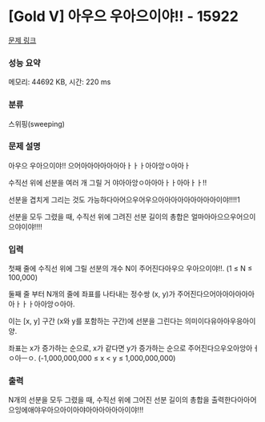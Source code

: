 # [Gold V] 아우으 우아으이야!! - 15922 

[문제 링크](https://www.acmicpc.net/problem/15922) 

### 성능 요약

메모리: 44692 KB, 시간: 220 ms

### 분류

스위핑(sweeping)

### 문제 설명

<p>아우으 우아으이야!! 으어아아아아아아아ㅏㅏㅏ아아앙ㅇ아아ㅏ</p>

<p>수직선 위에 선분을 여러 개 그릴 거 야아아앙ㅇ아아아ㅏㅏ아아ㅏㅏ!!</p>

<p>선분을 겹치게 그리는 것도 가능하다아어으우어우으아아아아아아아아아이야!!!!1</p>

<p>선분을 모두 그렸을 때, 수직선 위에 그려진 선분 길이의 총합은 얼마아아으으우어으이으야이야!!!!</p>

### 입력 

 <p>첫째 줄에 수직선 위에 그릴 선분의 개수 N이 주어진다아우으 우아으이야!!. (1 ≤ N ≤ 100,000)</p>

<p>둘째 줄 부터 N개의 줄에 좌표를 나타내는 정수쌍 (x, y)가 주어진다으어아아아아아아아ㅏㅏㅏ아아앙ㅇ아아.</p>

<p>이는 [x, y] 구간 (x와 y를 포함하는 구간)에 선분을 그린다는 의미이다유아아우응아이양. </p>

<p>좌표는 x가 증가하는 순으로, x가 같다면 y가 증가하는 순으로 주어진다으우오아앙아ㅓㅇ아ㅡㅇ. (-1,000,000,000 ≤ x < y ≤ 1,000,000,000)</p>

### 출력 

 <p>N개의 선분을 모두 그렸을 때, 수직선 위에 그어진 선분 길이의 총합을 출력한다아아어으잉에애야우아으아이아야아아아아아아이야!!!</p>

